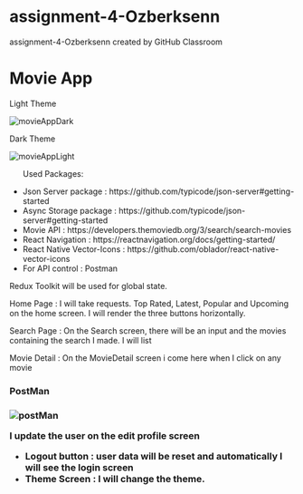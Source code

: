 # assignment-4-Ozberksenn
assignment-4-Ozberksenn created by GitHub Classroom
<h1>Movie App</h1>

<p>Light Theme</p>

![movieAppDark](https://user-images.githubusercontent.com/96706849/189464351-87378217-6eb0-480e-8d3d-172b0c771c47.jpg)

<p>Dark Theme</p>

![movieAppLight](https://user-images.githubusercontent.com/96706849/189464353-de0dc35b-c19e-4664-9a78-bf1d3d66ae7e.jpg)

  <ul>
    <p>Used Packages:</p>
    <li>Json Server package : https://github.com/typicode/json-server#getting-started </li>
    <li>Async Storage package : https://github.com/typicode/json-server#getting-started </li>
    <li>Movie API : https://developers.themoviedb.org/3/search/search-movies</li>
    <li>React Navigation : https://reactnavigation.org/docs/getting-started/</li>
    <li>React Native Vector-Icons : https://github.com/oblador/react-native-vector-icons</li>
     <li>For API control : Postman</li>
  </ul>
  <p>Redux Toolkit will be used for global state.</p>
  <p>
    Home Page : I will take requests. Top Rated, Latest, Popular and Upcoming on the home screen. I will render the three buttons horizontally.<br/>  
  </p>
  <p>
        Search Page : On the Search screen, there will be an input and the movies containing the search I made. I will list
  </p>
  <p>
        Movie Detail : On the MovieDetail screen i come here when I click on any movie
  </p>
  
  <h3> PostMan  <h3>
    
![postMan](https://user-images.githubusercontent.com/96706849/189464355-231e054d-9e2f-4fba-9d4b-6abb2a7c97b8.jpg)

   <p> I update the user on the edit profile screen </p>
    
  <ul>
    <li>Logout button : user data will be reset and automatically I will see the login screen</li>
    <li>Theme Screen : I will change the theme.</li>
  </ul>



